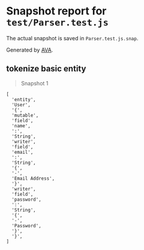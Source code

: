 # Snapshot report for `test/Parser.test.js`

The actual snapshot is saved in `Parser.test.js.snap`.

Generated by [AVA](https://avajs.dev).

## tokenize basic entity

> Snapshot 1

    [
      'entity',
      'User',
      '{',
      'mutable',
      'field',
      'name',
      ':',
      'String',
      'writer',
      'field',
      'email',
      ':',
      'String',
      '{',
      '-',
      'Email Address',
      '}',
      'writer',
      'field',
      'password',
      ':',
      'String',
      '{',
      '-',
      'Password',
      '}',
      '}',
    ]
